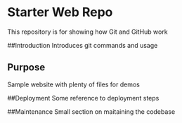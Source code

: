 # Starter Web Repo

This repository is for showing how Git and GitHub work

##Introduction
Introduces git commands and usage

## Purpose

Sample website with plenty of files for demos

##Deployment
Some reference to deployment steps

##Maintenance
Small section on maitaining the codebase

